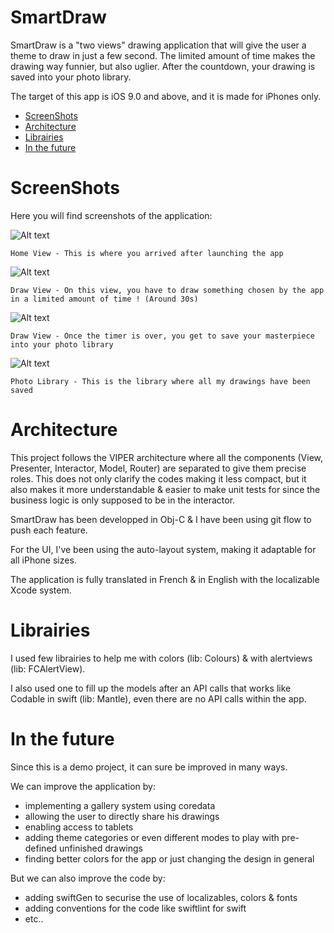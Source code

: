 SmartDraw
================================
SmartDraw is a "two views" drawing application that will give the user a theme to draw in just a few second. The limited amount of time makes the drawing way funnier, but also uglier. After the countdown, your drawing is saved into your photo library.

The target of this app is iOS 9.0 and above, and it is made for iPhones only.

* [ScreenShots](#markdown-header-block-screenshots)
* [Architecture](#markdown-header-architecture)
* [Librairies](#markdown-header-librairies)
* [In the future](#markdown-header-in-the-future)

# ScreenShots

Here you will find screenshots of the application:

![Alt text](https://i.ibb.co/X5FkJqJ/Screenshot-2020-09-08-at-22-34-50.png)

	Home View - This is where you arrived after launching the app

![Alt text](https://i.ibb.co/g6LYHCj/Screenshot-2020-09-08-at-22-35-24.png)

	Draw View - On this view, you have to draw something chosen by the app in a limited amount of time ! (Around 30s)

![Alt text](https://i.ibb.co/SXRJKWB/Screenshot-2020-09-08-at-22-36-38.png)

	Draw View - Once the timer is over, you get to save your masterpiece into your photo library

![Alt text](https://i.ibb.co/4THSTQw/Screenshot-2020-09-08-at-22-37-58.png)

	Photo Library - This is the library where all my drawings have been saved

# Architecture

This project follows the VIPER architecture where all the components (View, Presenter, Interactor, Model, Router) are separated to give them precise roles. This does not only clarify the codes making it less compact, but it also makes it more understandable & easier to make unit tests for since the business logic is only supposed to be in the interactor.

SmartDraw has been developped in Obj-C & I have been using git flow to push each feature.

For the UI, I've been using the auto-layout system, making it adaptable for all iPhone sizes.

The application is fully translated in French & in English with the localizable Xcode system.

# Librairies

I used few librairies to help me with colors (lib: Colours) & with alertviews (lib: FCAlertView).

I also used one to fill up the models after an API calls that works like Codable in swift (lib: Mantle), even there are no API calls within the app.

# In the future

Since this is a demo project, it can sure be improved in many ways.

We can improve the application by:

- implementing a gallery system using coredata
- allowing the user to directly share his drawings
- enabling access to tablets
- adding theme categories or even different modes to play with pre-defined unfinished drawings
- finding better colors for the app or just changing the design in general

But we can also improve the code by:

- adding swiftGen to securise the use of localizables, colors & fonts
- adding conventions for the code like swiftlint for swift
- etc..